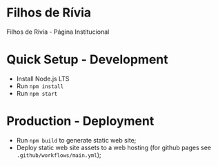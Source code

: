 # Filhos de Rívia

Filhos de Rivia - Página Institucional 

# Quick Setup - Development

+ Install Node.js LTS
+ Run `npm install`
+ Run `npm start`

# Production - Deployment

+ Run `npm build` to generate static web site;
+ Deploy static web site assets to a web hosting (for github pages see `.github/workflows/main.yml`);
